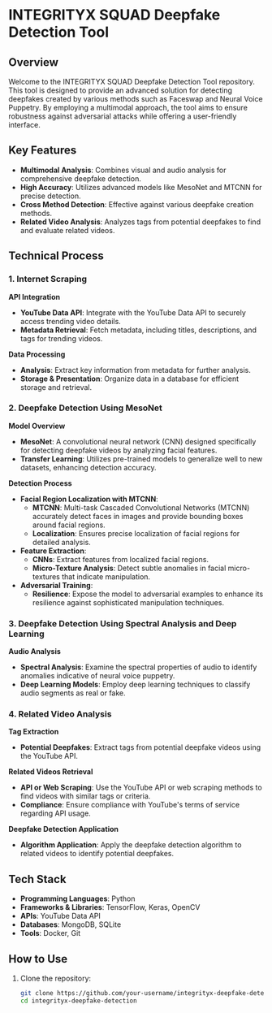 # INTEGRITYX SQUAD Deepfake Detection Tool

## Overview

Welcome to the INTEGRITYX SQUAD Deepfake Detection Tool repository. This tool is designed to provide an advanced solution for detecting deepfakes created by various methods such as Faceswap and Neural Voice Puppetry. By employing a multimodal approach, the tool aims to ensure robustness against adversarial attacks while offering a user-friendly interface.

## Key Features

- **Multimodal Analysis**: Combines visual and audio analysis for comprehensive deepfake detection.
- **High Accuracy**: Utilizes advanced models like MesoNet and MTCNN for precise detection.
- **Cross Method Detection**: Effective against various deepfake creation methods.
- **Related Video Analysis**: Analyzes tags from potential deepfakes to find and evaluate related videos.

## Technical Process

### 1. Internet Scraping

**API Integration**
- **YouTube Data API**: Integrate with the YouTube Data API to securely access trending video details.
- **Metadata Retrieval**: Fetch metadata, including titles, descriptions, and tags for trending videos.

**Data Processing**
- **Analysis**: Extract key information from metadata for further analysis.
- **Storage & Presentation**: Organize data in a database for efficient storage and retrieval.

### 2. Deepfake Detection Using MesoNet

**Model Overview**
- **MesoNet**: A convolutional neural network (CNN) designed specifically for detecting deepfake videos by analyzing facial features.
- **Transfer Learning**: Utilizes pre-trained models to generalize well to new datasets, enhancing detection accuracy.

**Detection Process**
- **Facial Region Localization with MTCNN**:
  - **MTCNN**: Multi-task Cascaded Convolutional Networks (MTCNN) accurately detect faces in images and provide bounding boxes around facial regions.
  - **Localization**: Ensures precise localization of facial regions for detailed analysis.
- **Feature Extraction**:
  - **CNNs**: Extract features from localized facial regions.
  - **Micro-Texture Analysis**: Detect subtle anomalies in facial micro-textures that indicate manipulation.
- **Adversarial Training**:
  - **Resilience**: Expose the model to adversarial examples to enhance its resilience against sophisticated manipulation techniques.

### 3. Deepfake Detection Using Spectral Analysis and Deep Learning

**Audio Analysis**
- **Spectral Analysis**: Examine the spectral properties of audio to identify anomalies indicative of neural voice puppetry.
- **Deep Learning Models**: Employ deep learning techniques to classify audio segments as real or fake.

### 4. Related Video Analysis

**Tag Extraction**
- **Potential Deepfakes**: Extract tags from potential deepfake videos using the YouTube API.

**Related Videos Retrieval**
- **API or Web Scraping**: Use the YouTube API or web scraping methods to find videos with similar tags or criteria.
- **Compliance**: Ensure compliance with YouTube's terms of service regarding API usage.

**Deepfake Detection Application**
- **Algorithm Application**: Apply the deepfake detection algorithm to related videos to identify potential deepfakes.

## Tech Stack

- **Programming Languages**: Python
- **Frameworks & Libraries**: TensorFlow, Keras, OpenCV
- **APIs**: YouTube Data API
- **Databases**: MongoDB, SQLite
- **Tools**: Docker, Git

## How to Use

1. Clone the repository:
   ```bash
   git clone https://github.com/your-username/integrityx-deepfake-detection.git
   cd integrityx-deepfake-detection
